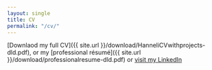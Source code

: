 ```yaml
---
layout: single
title: CV
permalink: "/cv/"
---
```

[Downlaod my full CV]({{ site.url }}/download/HanneliCVwithprojects-dld.pdf), or my [professional résumé]({{ site.url }}/download/professionalresume-dld.pdf) or [visit my LinkedIn](https://www.linkedin.com/in/hannelita/)


